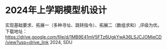 # 2024年上学期模型机设计
实现基础要求、拓展一（多种寻址、跳转指令）、拓展二（数组求和）,评级为优。下载地址：https://drive.google.com/file/d/1MB9E41mV5FTz6UgkYwA36LSJCJOMjeCD/view?usp=drive_link
2024, SDU
